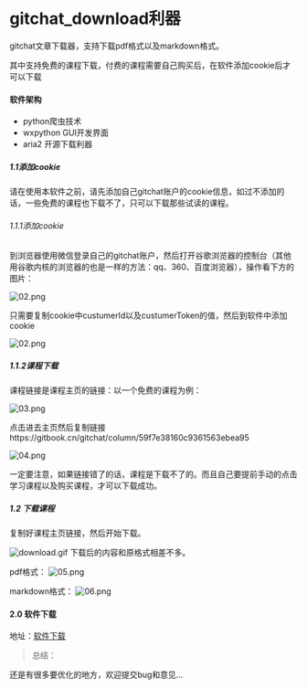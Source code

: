

# gitchat_download利器
gitchat文章下载器，支持下载pdf格式以及markdown格式。

其中支持免费的课程下载，付费的课程需要自己购买后，在软件添加cookie后才可以下载

#### 软件架构
- python爬虫技术
- wxpython GUI开发界面
- aria2 开源下载利器


##### 1.1添加cookie

请在使用本软件之前，请先添加自己gitchat账户的cookie信息，如过不添加的话，一些免费的课程也下载不了，只可以下载那些试读的课程。

###### 1.1.1添加cookie

到浏览器使用微信登录自己的gitchat账户，然后打开谷歌浏览器的控制台（其他用谷歌内核的浏览器的也是一样的方法：qq、360、百度浏览器），操作看下方的图片：

![02.png](https://upload-images.jianshu.io/upload_images/8828874-64c1590e76088065.png?imageMogr2/auto-orient/strip%7CimageView2/2/w/1240)

只需要复制cookie中custumerId以及custumerToken的值，然后到软件中添加cookie

![![02.png](https://upload-images.jianshu.io/upload_images/8828874-f7977cd83e898944.png?imageMogr2/auto-orient/strip%7CimageView2/2/w/1240)
](https://upload-images.jianshu.io/upload_images/8828874-22e7203265b284e5.gif?imageMogr2/auto-orient/strip)


##### 1.1.2课程下载


课程链接是课程主页的链接：以一个免费的课程为例：

![03.png](https://upload-images.jianshu.io/upload_images/8828874-340200a574419a5e.png?imageMogr2/auto-orient/strip%7CimageView2/2/w/1240)

点击进去主页然后复制链接https://gitbook.cn/gitchat/column/59f7e38160c9361563ebea95

![04.png](https://upload-images.jianshu.io/upload_images/8828874-e7cb71f74dcd2ffd.png?imageMogr2/auto-orient/strip%7CimageView2/2/w/1240)

一定要注意，如果链接错了的话，课程是下载不了的。而且自己要提前手动的点击学习课程以及购买课程，才可以下载成功。

#####  1.2 下载课程

复制好课程主页链接，然后开始下载。

![download.gif](https://upload-images.jianshu.io/upload_images/8828874-d8e4f7047677e814.gif?imageMogr2/auto-orient/strip)
下载后的内容和原格式相差不多。

pdf格式：
![05.png](https://upload-images.jianshu.io/upload_images/8828874-c22f3cdf0404a1e9.png?imageMogr2/auto-orient/strip%7CimageView2/2/w/1240)

markdown格式：
![06.png](https://upload-images.jianshu.io/upload_images/8828874-a49e2cd57f7974ed.png?imageMogr2/auto-orient/strip%7CimageView2/2/w/1240)

#### 2.0 软件下载

地址：[软件下载](https://github.com/jz46/gitchat_download/tree/master/setup)


> 总结：

还是有很多要优化的地方，欢迎提交bug和意见...


